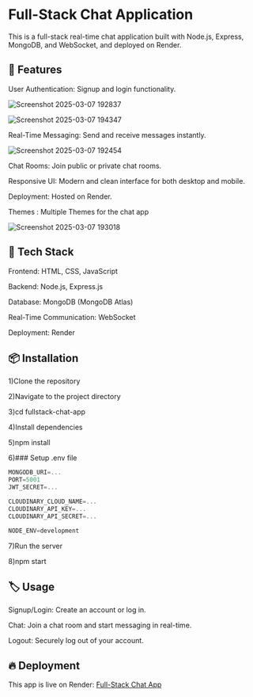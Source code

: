 ### <h1> Full-Stack Chat Application

</h1>

This is a full-stack real-time chat application built with Node.js, Express, MongoDB, and WebSocket, and deployed on Render.



## 🌟 Features

 User Authentication: Signup and login functionality.

![Screenshot 2025-03-07 192837](https://github.com/user-attachments/assets/3f5dcab9-f0ff-4262-9464-5b13e41ac2b4)


![Screenshot 2025-03-07 194347](https://github.com/user-attachments/assets/4516ba2e-df7c-4cd0-b0bc-1bf2c8ad390a)


Real-Time Messaging: Send and receive messages instantly.

![Screenshot 2025-03-07 192454](https://github.com/user-attachments/assets/d0f0fd4e-aa68-48ea-98f9-e0c8a4a1393e)


Chat Rooms: Join public or private chat rooms.

Responsive UI: Modern and clean interface for both desktop and mobile.

Deployment: Hosted on Render.

Themes :  Multiple Themes for the chat app 

![Screenshot 2025-03-07 193018](https://github.com/user-attachments/assets/8fdd320c-aeff-48d2-b8af-5061afeb151f)


</i>


 ## 🚀 Tech Stack

Frontend: HTML, CSS, JavaScript

Backend: Node.js, Express.js

Database: MongoDB (MongoDB Atlas)

Real-Time Communication: WebSocket

Deployment: Render


## 📦 Installation

1)Clone the repository

2)Navigate to the project directory

3)cd fullstack-chat-app

4)Install dependencies

5)npm install

6)### Setup .env file

```js
MONGODB_URI=...
PORT=5001
JWT_SECRET=...

CLOUDINARY_CLOUD_NAME=...
CLOUDINARY_API_KEY=...
CLOUDINARY_API_SECRET=...

NODE_ENV=development
```
7)Run the server

8)npm start

## 🏷️ Usage

Signup/Login: Create an account or log in.

Chat: Join a chat room and start messaging in real-time.

Logout: Securely log out of your account.

## 🔥 Deployment

This app is live on Render: [Full-Stack Chat App](https://fullstack-chat-app-0jvc.onrender.com/signup)

